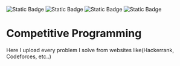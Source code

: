 ![Static Badge](https://img.shields.io/badge/Codechef_problems-85-brightgreen?logo=codechef&logoColor=white)
![Static Badge](https://img.shields.io/badge/Codeforces_problems-185-brightgreen?logo=codeforces&logoColor=white)
![Static Badge](https://img.shields.io/badge/Hackerrank_problems-0-brightgreen?logo=Hackerrank&logoColor=white)
![Static Badge](https://img.shields.io/badge/AtCoder_problems-5-brightgreen?logoColor=white)

# Competitive Programming
Here I upload every problem I solve from websites like(Hackerrank, Codeforces, etc..)

